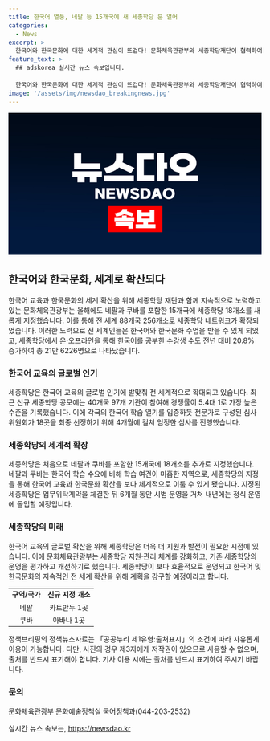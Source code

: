 ```yaml
---
title: 한국어 열풍, 네팔 등 15개국에 새 세종학당 문 열어
categories:
  - News
excerpt: >
  한국어와 한국문화에 대한 세계적 관심이 뜨겁다! 문화체육관광부와 세종학당재단이 협력하여 세종학당 18개소를 추가로 지정했다. 전 세계 88개국 256개소의 세종학당으로 확대되며, 한국어 학습 수요는 계속 증가 중. 올해 신규 지정된 네팔과 쿠바의 세종학당은 한국어 교육과 한국문화 확산을 주도할 것으로 기대된다. 이러한 확대에 따라 세종학당 운영체계를 강화하고 지속 가능한 한국어 및 한국문화 확산을 위한 방안을 발표할 예정이다.
feature_text: >
  ## adskorea 실시간 뉴스 속보입니다.

  한국어와 한국문화에 대한 세계적 관심이 뜨겁다! 문화체육관광부와 세종학당재단이 협력하여 세종학당 18개소를 추가로 지정했다. 전 세계 88개국 256개소의 세종학당으로 확대되며, 한국어 학습 수요는 계속 증가 중. 올해 신규 지정된 네팔과 쿠바의 세종학당은 한국어 교육과 한국문화 확산을 주도할 것으로 기대된다. 이러한 확대에 따라 세종학당 운영체계를 강화하고 지속 가능한 한국어 및 한국문화 확산을 위한 방안을 발표할 예정이다.
image: '/assets/img/newsdao_breakingnews.jpg'
---
```


<p><img src="/assets/img/newsdao_breakingnews.jpg" alt="adskorea 속보" /></p>

<h2 data-ke-size="size26">한국어와 한국문화, 세계로 확산되다</h2>

<p data-ke-size="size16">한국어 교육과 한국문화의 세계 확산을 위해 세종학당 재단과 함께 지속적으로 노력하고 있는 문화체육관광부는 올해에도 네팔과 쿠바를 포함한 15개국에 세종학당 18개소를 새롭게 지정했습니다. 이를 통해 전 세계 88개국 256개소로 세종학당 네트워크가 확장되었습니다. 이러한 노력으로 전 세계인들은 한국어와 한국문화 수업을 받을 수 있게 되었고, 세종학당에서 온·오프라인을 통해 한국어를 공부한 수강생 수도 전년 대비 20.8% 증가하여 총 21만 6226명으로 나타났습니다.</p>

<h3 data-ke-size="size23">한국어 교육의 글로벌 인기</h3>

<p data-ke-size="size16">세종학당은 한국어 교육의 글로벌 인기에 발맞춰 전 세계적으로 확대되고 있습니다. 최근 신규 세종학당 공모에는 40개국 97개 기관이 참여해 경쟁률이 5.4대 1로 가장 높은 수준을 기록했습니다. 이에 각국의 한국어 학습 열기를 입증하듯 전문가로 구성된 심사위원회가 18곳을 최종 선정하기 위해 4개월에 걸쳐 엄정한 심사를 진행했습니다.</p>

<h3 data-ke-size="size23">세종학당의 세계적 확장</h3>

<p data-ke-size="size16">세종학당은 처음으로 네팔과 쿠바를 포함한 15개국에 18개소를 추가로 지정했습니다. 네팔과 쿠바는 한국어 학습 수요에 비해 학습 여건이 미흡한 지역으로, 세종학당의 지정을 통해 한국어 교육과 한국문화 확산을 보다 체계적으로 이룰 수 있게 됐습니다. 지정된 세종학당은 업무위탁계약을 체결한 뒤 6개월 동안 시범 운영을 거쳐 내년에는 정식 운영에 돌입할 예정입니다.</p>

<h3 data-ke-size="size23">세종학당의 미래</h3>

<p data-ke-size="size16">한국어 교육의 글로벌 확산을 위해 세종학당은 더욱 더 지원과 발전이 필요한 시점에 있습니다. 이에 문화체육관광부는 세종학당 지원·관리 체계를 강화하고, 기존 세종학당의 운영을 평가하고 개선하기로 했습니다. 세종학당이 보다 효율적으로 운영되고 한국어 및 한국문화의 지속적인 전 세계 확산을 위해 계획을 강구할 예정이라고 합니다.</p>

<table>
<tbody>
<tr>
<td style="text-align: center; height: 17px;"><b>구역/국가</b></td>
<td style="text-align: center; height: 17px;"><b>신규 지정 개소</b></td>
</tr>
<tr>
<td style="text-align: center; height: 17px;">네팔</td>
<td style="text-align: center; height: 17px;">카트만두 1곳</td>
</tr>
<tr>
<td style="text-align: center; height: 17px;">쿠바</td>
<td style="text-align: center; height: 17px;">아바나 1곳</td>
</tr>
</tbody>
</table>

<p data-ke-size="size16">정책브리핑의 정책뉴스자료는 「공공누리 제1유형:출처표시」의 조건에 따라 자유롭게 이용이 가능합니다. 다만, 사진의 경우 제3자에게 저작권이 있으므로 사용할 수 없으며, 출처를 반드시 표기해야 합니다. 기사 이용 시에는 출처를 반드시 표기하여 주시기 바랍니다. </p>

<h3 data-ke-size="size23">문의</h3>

<p data-ke-size="size16">문화체육관광부 문화예술정책실 국어정책과(044-203-2532)</p>
실시간 뉴스 속보는, <a href="https://newsdao.kr" rel="dofollow">https://newsdao.kr</a>



